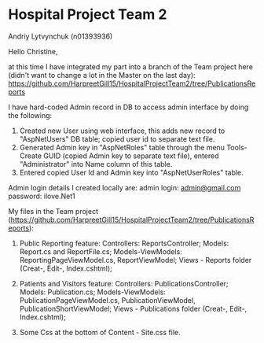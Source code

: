 # Hospital Project Team 2
Andriy Lytvynchuk (n01393936)

Hello Christine,

at this time I have integrated my part into a branch of the Team project here (didn't want to change a lot in the Master on the last day):
https://github.com/HarpreetGill15/HospitalProjectTeam2/tree/PublicationsReports

I have hard-coded Admin record in DB to access admin interface by doing the following:
1. Created new User using web interface, this adds new record to "AspNetUsers" DB table; copied user id to separate text file.
2. Generated Admin key in "AspNetRoles" table through the menu Tools-Create GUID (copied Admin key to separate text file), entered "Administrator" into Name column of this table. 
3. Entered copied User Id and Admin key into "AspNetUserRoles" table.

Admin login details I created locally are:
admin login: 		admin@gmail.com	
password: 		ilove.Net1	

My files in the Team project (https://github.com/HarpreetGill15/HospitalProjectTeam2/tree/PublicationsReports):
1. Public Reporting feature:
  Controllers: ReportsController; 
  Models: Report.cs and ReportFile.cs;
  Models-ViewModels: ReportingPageViewModel.cs, ReportViewModel;
  Views - Reports folder (Creat-, Edit-, Index.cshtml);
  
 2. Patients and Visitors feature:
    Controllers: PublicationsController;
    Models: Publication.cs;
    Models-ViewModels: PublicationPageViewModel.cs, PublicationViewModel,  PublicationShortViewModel;
    Views - Publications folder (Creat-, Edit-, Index.cshtml);
  
  3. Some Css at the bottom of Content - Site.css file.
